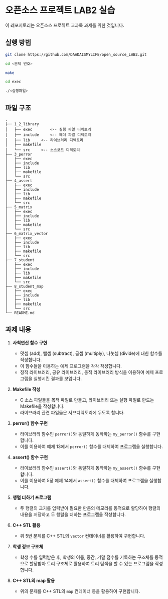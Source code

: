 # 오픈소스 프로젝트 LAB2 실습

이 레포지토리는 오픈소스 프로젝트 교과목 과제를 위한 것입니다.

## 실행 방법
```bash
git clone https://github.com/DAADAISMYLIFE/open_source_LAB2.git

cd <문제 번호>

make

cd exec

./<실행파일>
```

## 파일 구조
```
.
├── 1_2_library
│   ├── exec		<-- 실행 파일 디렉토리 
│   ├── include		<-- 헤더 파일 디렉토리
│   ├── lib		<-- 라이브러리 디렉토리 
│   ├── makefile	
│   └── src		<-- 소스코드 디렉토리 
├── 3_perror
│   ├── exec
│   ├── include
│   ├── lib
│   ├── makefile
│   └── src
├── 4_assert
│   ├── exec
│   ├── include
│   ├── lib
│   ├── makefile
│   └── src
├── 5_matrix
│   ├── exec
│   ├── include
│   ├── lib
│   ├── makefile
│   └── src
├── 6_matrix_vector
│   ├── exec
│   ├── include
│   ├── lib
│   ├── makefile
│   └── src
├── 7_student
│   ├── exec
│   ├── include
│   ├── lib
│   ├── makefile
│   └── src
├── 8_student_map
│   ├── exec
│   ├── include
│   ├── lib
│   ├── makefile
│   └── src
└── README.md
```

## 과제 내용

1. **사칙연산 함수 구현**
   - 덧셈 (add), 뺄셈 (subtract), 곱셈 (multiply), 나눗셈 (divide)에 대한 함수를 작성합니다.
   - 이 함수들을 이용하는 예제 프로그램을 각각 작성합니다.
   - 정적 라이브러리, 공유 라이브러리, 동적 라이브러리 방식을 이용하여 예제 프로그램을 실행시킨 결과를 보입니다.

2. **Makefile 작성**
   - C 소스 파일들을 목적 파일로 만들고, 라이브러리 또는 실행 파일로 만드는 Makefile을 작성합니다.
   - 라이브러리 관련 파일들은 서브디렉토리에 두도록 합니다.

3. **perror() 함수 구현**
   - 라이브러리 함수인 `perror()`와 동일하게 동작하는 `my_perror()` 함수를 구현합니다.
   - 이를 이용하여 예제 13에서 `perror()` 함수를 대체하여 프로그램을 실행합니다.

4. **assert() 함수 구현**
   - 라이브러리 함수인 `assert()`와 동일하게 동작하는 `my_assert()` 함수를 구현합니다.
   - 이를 이용하여 5장 예제 14에서 `assert()` 함수를 대체하여 프로그램을 실행합니다.

5. **행렬 더하기 프로그램**
   - 두 행렬의 크기를 입력받아 필요한 만큼의 메모리를 동적으로 할당하여 행렬의 내용을 저장하고 두 행렬을 더하는 프로그램을 작성합니다.

6. **C++ STL 활용**
   - 위 5번 문제를 C++ STL의 `vector` 컨테이너를 활용하여 구현합니다.

7. **학생 정보 구조체**
   - 학생 수를 입력받은 후, 학생의 이름, 중간, 기말 점수를 기록하는 구조체를 동적으로 할당받아 트리 구조체로 활용하여 트리 탐색을 할 수 있는 프로그램을 작성합니다.

8. **C++ STL의 map 활용**
   - 위의 문제를 C++ STL의 `map` 컨테이너 등을 활용하여 구현합니다.

